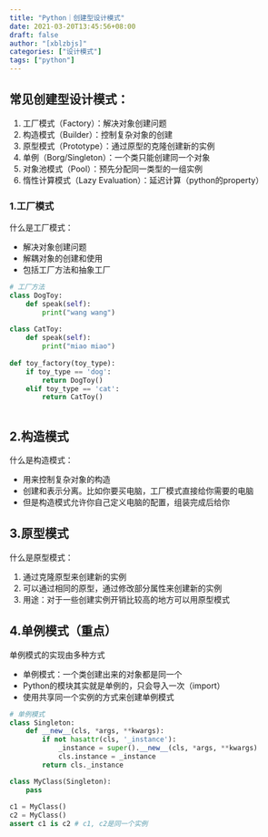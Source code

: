 ```yaml
---
title: "Python｜创建型设计模式"
date: 2021-03-20T13:45:56+08:00
draft: false
author: "[xblzbjs]"
categories: ["设计模式"]
tags: ["python"]
---
```


 

## 常见创建型设计模式：

1. 工厂模式（Factory）：解决对象创建问题
2. 构造模式（Builder）：控制复杂对象的创建
3. 原型模式（Prototype）：通过原型的克隆创建新的实例
4. 单例（Borg/Singleton）：一个类只能创建同一个对象
5. 对象池模式（Pool）：预先分配同一类型的一组实例
6. 惰性计算模式（Lazy Evaluation）：延迟计算（python的property）



### 1.工厂模式

什么是工厂模式：

- 解决对象创建问题
- 解耦对象的创建和使用
- 包括工厂方法和抽象工厂

```python
# 工厂方法
class DogToy:
    def speak(self):
        print("wang wang")
        
class CatToy:
    def speak(self):
        print("miao miao")
        
def toy_factory(toy_type):
    if toy_type == 'dog':
        return DogToy()
    elif toy_type == 'cat':
        return CatToy()
        
```


## 2.构造模式

什么是构造模式：

- 用来控制复杂对象的构造
- 创建和表示分离。比如你要买电脑，工厂模式直接给你需要的电脑
- 但是构造模式允许你自己定义电脑的配置，组装完成后给你



## 3.原型模式

什么是原型模式：

1. 通过克隆原型来创建新的实例
2. 可以通过相同的原型，通过修改部分属性来创建新的实例
3. 用途：对于一些创建实例开销比较高的地方可以用原型模式



## 4.单例模式（重点）

单例模式的实现由多种方式

- 单例模式：一个类创建出来的对象都是同一个
- Python的模块其实就是单例的，只会导入一次（import）
- 使用共享同一个实例的方式来创建单例模式

```python
# 单例模式
class Singleton:
	def __new__(cls, *args, **kwargs):
		if not hasattr(cls, '_instance'):
			_instance = super().__new__(cls, *args, **kwargs)
			cls.instance = _instance
		return cls._instance

class MyClass(Singleton):
	pass
	
c1 = MyClass()
c2 = MyClass()
assert c1 is c2	# c1, c2是同一个实例
```

 

